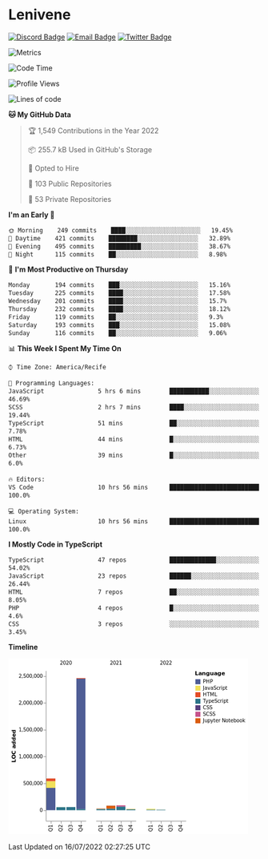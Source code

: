 # Lenivene

[![Discord Badge](https://img.shields.io/badge/-Lenivene%230715-black?style=flat-square&logo=Discord&logoColor=white)](http://discord.com/)
[![Email Badge](https://img.shields.io/badge/-lenivene@msn.com-black?style=flat-square&logo=Gmail&logoColor=white&link=mailto:lenivene@msn.com)](mailto:lenivene@msn.com)
[![Twitter Badge](https://img.shields.io/badge/-@enevinel-black?style=flat-square&logo=twitter&logoColor=white&link=https://twitter.com/enevinel)](https://twitter.com/enevinel)

<!-- https://github-readme-stats.vercel.app/api?username=lenivene&show_icons=true -->

<img src="https://metrics.lecoq.io/lenivene?template=classic&config.timezone=America%2FRecife" alt="Metrics" />

<!--START_SECTION:waka-->
![Code Time](http://img.shields.io/badge/Code%20Time-0%20secs-blue)

![Profile Views](http://img.shields.io/badge/Profile%20Views-0-blue)

![Lines of code](https://img.shields.io/badge/From%20Hello%20World%20I%27ve%20Written-3%20Million%20lines%20of%20code-blue)

**🐱 My GitHub Data** 

> 🏆 1,549 Contributions in the Year 2022
 > 
> 📦 255.7 kB Used in GitHub's Storage 
 > 
> 💼 Opted to Hire
 > 
> 📜 103 Public Repositories 
 > 
> 🔑 53 Private Repositories  
 > 
**I'm an Early 🐤** 

```text
🌞 Morning    249 commits    ████░░░░░░░░░░░░░░░░░░░░░   19.45% 
🌆 Daytime    421 commits    ████████░░░░░░░░░░░░░░░░░   32.89% 
🌃 Evening    495 commits    █████████░░░░░░░░░░░░░░░░   38.67% 
🌙 Night      115 commits    ██░░░░░░░░░░░░░░░░░░░░░░░   8.98%

```
📅 **I'm Most Productive on Thursday** 

```text
Monday       194 commits    ███░░░░░░░░░░░░░░░░░░░░░░   15.16% 
Tuesday      225 commits    ████░░░░░░░░░░░░░░░░░░░░░   17.58% 
Wednesday    201 commits    ████░░░░░░░░░░░░░░░░░░░░░   15.7% 
Thursday     232 commits    ████░░░░░░░░░░░░░░░░░░░░░   18.12% 
Friday       119 commits    ██░░░░░░░░░░░░░░░░░░░░░░░   9.3% 
Saturday     193 commits    ███░░░░░░░░░░░░░░░░░░░░░░   15.08% 
Sunday       116 commits    ██░░░░░░░░░░░░░░░░░░░░░░░   9.06%

```


📊 **This Week I Spent My Time On** 

```text
⌚︎ Time Zone: America/Recife

💬 Programming Languages: 
JavaScript               5 hrs 6 mins        ███████████░░░░░░░░░░░░░░   46.69% 
SCSS                     2 hrs 7 mins        ████░░░░░░░░░░░░░░░░░░░░░   19.44% 
TypeScript               51 mins             ██░░░░░░░░░░░░░░░░░░░░░░░   7.78% 
HTML                     44 mins             █░░░░░░░░░░░░░░░░░░░░░░░░   6.73% 
Other                    39 mins             █░░░░░░░░░░░░░░░░░░░░░░░░   6.0%

🔥 Editors: 
VS Code                  10 hrs 56 mins      █████████████████████████   100.0%

💻 Operating System: 
Linux                    10 hrs 56 mins      █████████████████████████   100.0%

```

**I Mostly Code in TypeScript** 

```text
TypeScript               47 repos            █████████████░░░░░░░░░░░░   54.02% 
JavaScript               23 repos            ██████░░░░░░░░░░░░░░░░░░░   26.44% 
HTML                     7 repos             ██░░░░░░░░░░░░░░░░░░░░░░░   8.05% 
PHP                      4 repos             █░░░░░░░░░░░░░░░░░░░░░░░░   4.6% 
CSS                      3 repos             ░░░░░░░░░░░░░░░░░░░░░░░░░   3.45%

```


**Timeline**

![Chart not found](https://raw.githubusercontent.com/lenivene/lenivene/master/charts/bar_graph.png) 


 Last Updated on 16/07/2022 02:27:25 UTC
<!--END_SECTION:waka-->